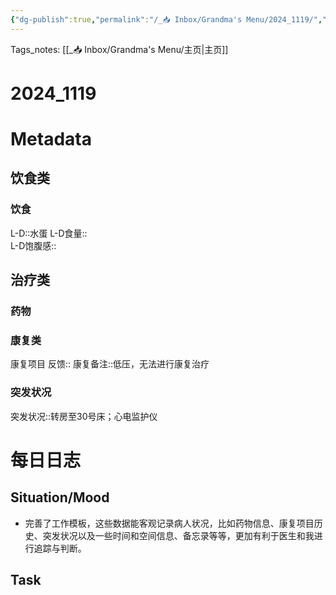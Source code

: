 ```yaml
---
{"dg-publish":true,"permalink":"/_📥 Inbox/Grandma's Menu/2024_1119/","tags":["🏥"]}
---
```


Tags_notes: [[_📥 Inbox/Grandma's Menu/主页\|主页]]
# 2024_1119
# Metadata
## 饮食类
### 饮食
L-D::水蛋
L-D食量::  
L-D饱腹感::
## 治疗类
### 药物

### 康复类
康复项目
反馈:: 
康复备注::低压，无法进行康复治疗
### 突发状况
突发状况::转房至30号床；心电监护仪
# 每日日志
## Situation/Mood
- 完善了工作模板，这些数据能客观记录病人状况，比如药物信息、康复项目历史、突发状况以及一些时间和空间信息、备忘录等等，更加有利于医生和我进行追踪与判断。


## Task
